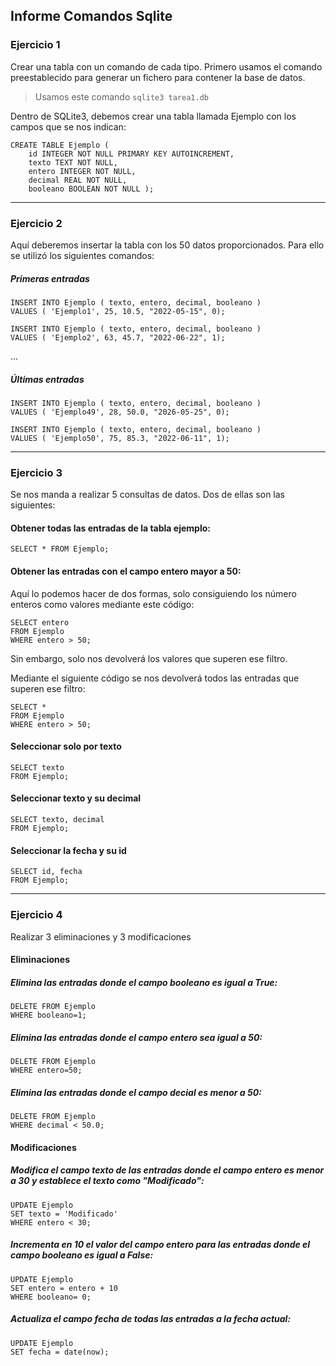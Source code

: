 ## Informe Comandos Sqlite

### Ejercicio 1
Crear una tabla con un comando de cada tipo. Primero usamos el comando preestablecido para generar un fichero para contener la base de datos.

>Usamos este comando  `sqlite3 tarea1.db`

Dentro de SQLite3, debemos crear una tabla llamada Ejemplo con los campos que se nos indican:

```
CREATE TABLE Ejemplo (
    id INTEGER NOT NULL PRIMARY KEY AUTOINCREMENT,
    texto TEXT NOT NULL,
    entero INTEGER NOT NULL,
    decimal REAL NOT NULL,
    booleano BOOLEAN NOT NULL );
```
---
### Ejercicio 2

Aquí deberemos insertar la tabla con los 50 datos proporcionados. Para ello se utilizó los siguientes comandos:

##### Primeras entradas
```
INSERT INTO Ejemplo ( texto, entero, decimal, booleano )
VALUES ( 'Ejemplo1', 25, 10.5, "2022-05-15", 0);
```
```
INSERT INTO Ejemplo ( texto, entero, decimal, booleano )
VALUES ( 'Ejemplo2', 63, 45.7, "2022-06-22", 1);
```
...
##### Últimas entradas

```
INSERT INTO Ejemplo ( texto, entero, decimal, booleano )
VALUES ( 'Ejemplo49', 28, 50.0, "2026-05-25", 0);
```
```
INSERT INTO Ejemplo ( texto, entero, decimal, booleano )
VALUES ( 'Ejemplo50', 75, 85.3, "2022-06-11", 1);
```
---
### Ejercicio 3

Se nos manda a realizar 5 consultas de datos. Dos de ellas son las siguientes:

#### Obtener todas las entradas de la tabla ejemplo:
```
SELECT * FROM Ejemplo;
```

#### Obtener las entradas con el campo entero mayor a 50:
Aquí lo podemos hacer de dos formas, solo consiguiendo los número enteros como valores mediante este código:
```
SELECT entero 
FROM Ejemplo
WHERE entero > 50;
```
Sin embargo, solo nos devolverá los valores que superen ese filtro.

Mediante el siguiente código se nos devolverá todos las entradas que superen ese filtro:
```
SELECT *
FROM Ejemplo
WHERE entero > 50;
```
#### Seleccionar solo por texto
```
SELECT texto
FROM Ejemplo;
```
#### Seleccionar texto y su decimal
```
SELECT texto, decimal
FROM Ejemplo;
```
#### Seleccionar la fecha y su id
```
SELECT id, fecha
FROM Ejemplo;
```
---
### Ejercicio 4
Realizar 3 eliminaciones y 3 modificaciones
#### Eliminaciones
##### Elimina las entradas donde el campo booleano es igual a True:
```
DELETE FROM Ejemplo 
WHERE booleano=1;
```
##### Elimina las entradas donde el campo entero sea igual a 50:
```
DELETE FROM Ejemplo 
WHERE entero=50;
```
##### Elimina las entradas donde el campo decial es menor a 50:
```
DELETE FROM Ejemplo 
WHERE decimal < 50.0;
```
#### Modificaciones
##### Modifica el campo texto de las entradas donde el campo entero es menor a 30 y establece el texto como "Modificado":
```
UPDATE Ejemplo
SET texto = 'Modificado' 
WHERE entero < 30;
```
##### Incrementa en 10 el valor del campo entero para las entradas donde el campo booleano es igual a False:
```
UPDATE Ejemplo
SET entero = entero + 10 
WHERE booleano= 0;
```
##### Actualiza el campo fecha de todas las entradas a la fecha actual:
```
UPDATE Ejemplo
SET fecha = date(now);
```